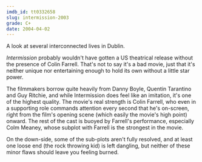 ```yaml
---
imdb_id: tt0332658
slug: intermission-2003
grade: C+
date: 2004-04-02
---
```


A look at several interconnected lives in Dublin.

_Intermission_ probably wouldn't have gotten a US theatrical release without the presence of Colin Farrell. That's not to say it's a bad movie, just that it's neither unique nor entertaining enough to hold its own without a little star power.

The filmmakers borrow quite heavily from Danny Boyle, Quentin Tarantino and Guy Ritchie, and while Intermission does feel like an imitation, it's one of the highest quality. The movie's real strength is Colin Farrell, who even in a supporting role commands attention every second that he's on-screen, right from the film's opening scene (which easily the movie's high point) onward. The rest of the cast is buoyed by Farrell's performance, especially Colm Meaney, whose subplot with Farrell is the strongest in the movie.

On the down-side, some of the sub-plots aren't fully resolved, and at least one loose end (the rock throwing kid) is left dangling, but neither of these minor flaws should leave you feeling burned.
